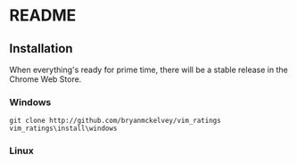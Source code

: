 README
======


Installation
------------

When everything's ready for prime time, there will be a stable release in the
Chrome Web Store.

### Windows

    git clone http://github.com/bryanmckelvey/vim_ratings
    vim_ratings\install\windows

### Linux
